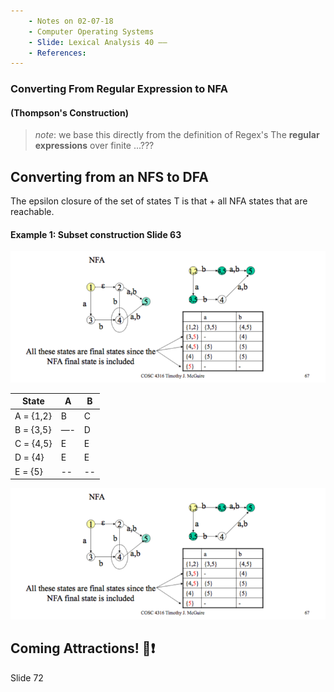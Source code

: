 ```yaml
---
    - Notes on 02-07-18
    - Computer Operating Systems
    - Slide: Lexical Analysis 40 ——
    - References:
---
```


### Converting From Regular Expression to NFA

#### (Thompson's Construction)


> *note*: we base this directly from the definition of Regex's
>The **regular expressions** over finite ...???



## Converting from an NFS to DFA

The epsilon closure of the set of states T is that + all NFA states that are reachable.



#### Example 1: Subset construction Slide 63

![prompt](./Photos/2018-02-07_P2.png)

| State     | A   | B   |
| --------- | --- | --- |
| A = {1,2} | B   | C   |
| B = {3,5} | —- | D   |
| C = {4,5} | E   | E   |
| D = {4}   | E   | E   |
| E = {5}   | --  | --  |



![answer](./Photos/2018-02-07_P2.png)





## Coming Attractions! 🎊❗

Slide 72


